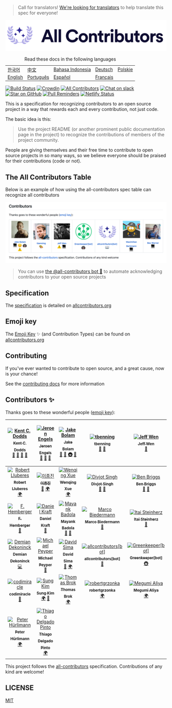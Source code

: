 > Call for translators! [We're looking for translators](https://github.com/all-contributors/all-contributors/issues/143) to help translate this spec for everyone!

<div align="center">
    <a href="https://allcontributors.org">
        <img src="docs/assets/logo-full-transparent.png" alt="✨ All Contributors ✨" width="800px" />
    </a>
</div>


<table>
    <caption>Read these docs in the following languages</caption>
    <tbody>
        <tr>
            <td><a href="https://allcontributors.org/docs/ko/overview">한국어</a></td>
            <td><a href="https://allcontributors.org/docs/zh-CN/overview">中文</a></td>
            <td><a href="https://allcontributors.org/docs/id/overview">Bahasa Indonesia</a></td>
            <td><a href="https://allcontributors.org/docs/de/overview">Deutsch</a></td>
            <td><a href="https://allcontributors.org/docs/pl/overview">Polskie</a></td>
        </tr>
        <tr>
            <td><a href="https://allcontributors.org/docs/en/overview">English</a></td>
            <td><a href="https://allcontributors.org/docs/pt-BR/overview">Português</a></td>
            <td><a href="https://allcontributors.org/docs/es-ES/overview">Español</a></td>
            <td><a href="https://allcontributors.org/docs/fr/overview">Français</a></td>
        </tr>
    </tbody>
</table>


[![Build Status](https://img.shields.io/circleci/project/all-contributors/all-contributors/master.svg)](https://circleci.com/gh/all-contributors/workflows/all-contributors/tree/master)
[![Crowdin](https://d322cqt584bo4o.cloudfront.net/all-contributors/localized.svg)](https://crowdin.com/project/all-contributors)
[![All Contributors](https://img.shields.io/badge/all_contributors-37-orange.svg?style=flat-square)](#contributors)
[![Chat on slack](https://img.shields.io/badge/slack-join-ff69b4.svg)](https://join.slack.com/t/all-contributors/shared_invite/enQtNTE3ODMyMTA4NTk0LTUwZDMxZGZkMmViMzYzYzk2YTM2NjRkZGM5Yzc0ZTc5NmYzNWY3Y2Q0ZTY3ZmFhZDgyY2E3ZmIzNWQwMTUxZmE)
[![Star on GitHub](https://img.shields.io/github/stars/all-contributors/all-contributors.svg?style=social)](https://github.com/all-contributors/all-contributors/stargazers)
[![Pull Reminders](https://pullreminders.com/badge.svg)](https://pullreminders.com?ref=badge)
[![Netlify Status](https://api.netlify.com/api/v1/badges/e30784c5-9efd-4f20-8a47-13f3fb899613/deploy-status)](https://app.netlify.com/sites/allcontributors-org/deploys)





This is a specification for recognizing contributors to an open source project in a way that rewards each and every contribution, not just code.

The basic idea is this:

> Use the project README (or another prominent public documentation page in the project) to recognize the contributions of members of the project community.

People are giving themselves and their free time to contribute to open source projects in so many ways, so we believe everyone should be praised for their contributions (code or not).

## The All Contributors Table
Below is an example of how using the all-contributors spec table can recognize all contributors
<div align="center">
    <img src="docs/assets/contributors-table-small.png" alt="All Contributors Table Screenshot" width="800px" />
</div>

> You can use [the @all-contributors bot 🤖](https://allcontributors.org/docs/en/bot/overview) to automate acknowledging contributors to your open source projects

## Specification
The [specification](https://allcontributors.org) is detailed on [allcontributors.org](https://allcontributors.org)

## Emoji key
The [Emoji Key](https://allcontributors.org/docs/en/emoji-key) ✨ (and Contribution Types) can be found on [allcontributors.org](https://allcontributors.org)

## Contributing
If you've ever wanted to contribute to open source, and a great cause, now is your chance!

See the [contributing docs](https://allcontributors.org/docs/en/project/contribute) for more information

## Contributors ✨

Thanks goes to these wonderful people ([emoji key](https://allcontributors.org/docs/en/emoji-key)):

<!-- ALL-CONTRIBUTORS-LIST:START - Do not remove or modify this section -->
<!-- prettier-ignore -->
| [<img src="https://avatars.githubusercontent.com/u/1500684?v=3" width="100px;" alt="Kent C. Dodds"/><br /><sub><b>Kent C. Dodds</b></sub>](https://kentcdodds.com)<br />[💬](#question-kentcdodds "Answering Questions") [📖](https://github.com/all-contributors/all-contributors/commits?author=kentcdodds "Documentation") [👀](#review-kentcdodds "Reviewed Pull Requests") [📢](#talk-kentcdodds "Talks") | [<img src="https://avatars.githubusercontent.com/u/3869412?v=3" width="100px;" alt="Jeroen Engels"/><br /><sub><b>Jeroen Engels</b></sub>](https://github.com/jfmengels)<br />[📖](https://github.com/all-contributors/all-contributors/commits?author=jfmengels "Documentation") [👀](#review-jfmengels "Reviewed Pull Requests") [🔧](#tool-jfmengels "Tools") | [<img src="https://avatars2.githubusercontent.com/u/3534236?v=4" width="100px;" alt="Jake Bolam"/><br /><sub><b>Jake Bolam</b></sub>](https://jakebolam.com)<br />[📖](https://github.com/all-contributors/all-contributors/commits?author=jakebolam "Documentation") [🔧](#tool-jakebolam "Tools") [🚇](#infra-jakebolam "Infrastructure (Hosting, Build-Tools, etc)") [🚧](#maintenance-jakebolam "Maintenance") | [<img src="https://avatars2.githubusercontent.com/u/7265547?v=4" width="100px;" alt="tbenning"/><br /><sub><b>tbenning</b></sub>](https://github.com/tbenning)<br />[🎨](#design-tbenning "Design") [🚧](#maintenance-tbenning "Maintenance") | [<img src="https://avatars0.githubusercontent.com/u/3297859?v=4" width="100px;" alt="Jeff Wen"/><br /><sub><b>Jeff Wen</b></sub>](https://sinchang.me)<br />[🚧](#maintenance-sinchang "Maintenance") | [<img src="https://avatars0.githubusercontent.com/u/8260834?v=4" width="100px;" alt="Maximilian Berkmann"/><br /><sub><b>Maximilian Berkmann</b></sub>](http://maxcubing.wordpress.com)<br />[🌍](#translation-Berkmann18 "Translation") [📖](https://github.com/all-contributors/all-contributors/commits?author=Berkmann18 "Documentation") [🚧](#maintenance-Berkmann18 "Maintenance") | [<img src="https://avatars0.githubusercontent.com/u/23284276?v=4" width="100px;" alt="Matheus Rocha Vieira"/><br /><sub><b>Matheus Rocha Vieira</b></sub>](http://matheu.srv.br)<br />[🌍](#translation-MatheusRV "Translation") [💻](https://github.com/all-contributors/all-contributors/commits?author=MatheusRV "Code") [📖](https://github.com/all-contributors/all-contributors/commits?author=MatheusRV "Documentation") |
| :---: | :---: | :---: | :---: | :---: | :---: | :---: |
| [<img src="https://avatars1.githubusercontent.com/u/13991439?v=4" width="100px;" alt="Robert Lluberes"/><br /><sub><b>Robert Lluberes</b></sub>](https://robertlluberes.com)<br />[🌍](#translation-robertlluberes "Translation") | [<img src="https://avatars2.githubusercontent.com/u/26620470?v=4" width="100px;" alt="이종진"/><br /><sub><b>이종진</b></sub>](https://jongjineee.github.io)<br />[📖](https://github.com/all-contributors/all-contributors/commits?author=Jongjineee "Documentation") [🌍](#translation-Jongjineee "Translation") | [<img src="https://avatars2.githubusercontent.com/u/21303543?v=4" width="100px;" alt="Wenqing Xue"/><br /><sub><b>Wenqing Xue</b></sub>](http://marsx.vip)<br />[🌍](#translation-MarsXue "Translation") | [<img src="https://avatars.githubusercontent.com/u/6177621?v=3" width="100px;" alt="Divjot Singh"/><br /><sub><b>Divjot Singh</b></sub>](http://bogas04.github.io)<br />[📖](https://github.com/all-contributors/all-contributors/commits?author=bogas04 "Documentation") [👀](#review-bogas04 "Reviewed Pull Requests") | [<img src="https://avatars.githubusercontent.com/u/1282980?v=3" width="100px;" alt="Ben Briggs"/><br /><sub><b>Ben Briggs</b></sub>](http://beneb.info)<br />[📖](https://github.com/all-contributors/all-contributors/commits?author=ben-eb "Documentation") [👀](#review-ben-eb "Reviewed Pull Requests") | [<img src="https://avatars.githubusercontent.com/u/2037007?v=3" width="100px;" alt="James Monger"/><br /><sub><b>James Monger</b></sub>](https://github.com/Jameskmonger)<br />[📖](https://github.com/all-contributors/all-contributors/commits?author=Jameskmonger "Documentation") | [<img src="https://avatars.githubusercontent.com/u/4249591?v=3" width="100px;" alt="Chris Simpkins"/><br /><sub><b>Chris Simpkins</b></sub>](https://github.com/chrissimpkins)<br />[📖](https://github.com/all-contributors/all-contributors/commits?author=chrissimpkins "Documentation") [👀](#review-chrissimpkins "Reviewed Pull Requests") |
| [<img src="https://avatars.githubusercontent.com/u/153481?v=3" width="100px;" alt="F. Hemberger"/><br /><sub><b>F. Hemberger</b></sub>](https://github.com/fhemberger)<br />[📖](https://github.com/all-contributors/all-contributors/commits?author=fhemberger "Documentation") | [<img src="https://avatars.githubusercontent.com/u/3982200?v=3" width="100px;" alt="Daniel Kraft"/><br /><sub><b>Daniel Kraft</b></sub>](https://github.com/frigginglorious)<br />[📖](https://github.com/all-contributors/all-contributors/commits?author=frigginglorious "Documentation") | [<img src="https://avatars.githubusercontent.com/u/8503331?v=3" width="100px;" alt="Mayank Badola"/><br /><sub><b>Mayank Badola</b></sub>](https://github.com/mbad0la)<br />[📖](https://github.com/all-contributors/all-contributors/commits?author=mbad0la "Documentation") [🔧](#tool-mbad0la "Tools") | [<img src="https://avatars.githubusercontent.com/u/5244986?v=3" width="100px;" alt="Marco Biedermann"/><br /><sub><b>Marco Biedermann</b></sub>](https://www.marcobiedermann.com)<br />[🎨](#design-marcobiedermann "Design") | [<img src="https://avatars.githubusercontent.com/u/22768990?v=3" width="100px;" alt="Itai Steinherz"/><br /><sub><b>Itai Steinherz</b></sub>](https://github.com/itaisteinherz)<br />[📖](https://github.com/all-contributors/all-contributors/commits?author=itaisteinherz "Documentation") | [<img src="https://avatars1.githubusercontent.com/u/305339?v=3" width="100px;" alt="Patrick Connolly"/><br /><sub><b>Patrick Connolly</b></sub>](http://nodescription.net)<br />[📖](https://github.com/all-contributors/all-contributors/commits?author=patcon "Documentation") | [<img src="https://avatars2.githubusercontent.com/u/3028124?v=4" width="100px;" alt="Nikola Đuza"/><br /><sub><b>Nikola Đuza</b></sub>](http://nikolalsvk.github.io/)<br />[📖](https://github.com/all-contributors/all-contributors/commits?author=nikolalsvk "Documentation") |
| [<img src="https://avatars2.githubusercontent.com/u/5346497?v=4" width="100px;" alt="Demian Dekoninck"/><br /><sub><b>Demian Dekoninck</b></sub>](https://dem.be)<br />[💻](https://github.com/all-contributors/all-contributors/commits?author=DemianD "Code") | [<img src="https://avatars0.githubusercontent.com/u/23029903?v=4" width="100px;" alt="Michael Peyper"/><br /><sub><b>Michael Peyper</b></sub>](https://github.com/mpeyper)<br />[📖](https://github.com/all-contributors/all-contributors/commits?author=mpeyper "Documentation") | [<img src="https://avatars0.githubusercontent.com/u/26633429?v=4" width="100px;" alt="David Sima"/><br /><sub><b>David Sima</b></sub>](https://github.com/The24thDS)<br />[📖](https://github.com/all-contributors/all-contributors/commits?author=The24thDS "Documentation") [🌍](#translation-The24thDS "Translation") | [<img src="https://avatars3.githubusercontent.com/u/46843839?v=4" width="100px;" alt="allcontributors[bot]"/><br /><sub><b>allcontributors[bot]</b></sub>](https://github.com/all-contributors/all-contributors-bot)<br />[📖](https://github.com/all-contributors/all-contributors/commits?author=allcontributors "Documentation") | [<img src="https://avatars3.githubusercontent.com/in/505?v=4" width="100px;" alt="Greenkeeper[bot]"/><br /><sub><b>Greenkeeper[bot]</b></sub>](https://github.com/apps/greenkeeper)<br />[🚇](#infra-Greenkeeper[bot] "Infrastructure (Hosting, Build-Tools, etc)") | [<img src="https://avatars1.githubusercontent.com/u/30090413?v=4" width="100px;" alt="Maryam Pazirandeh"/><br /><sub><b>Maryam Pazirandeh</b></sub>](https://github.com/maryampaz)<br />[📖](https://github.com/all-contributors/all-contributors/commits?author=maryampaz "Documentation") | [<img src="https://avatars1.githubusercontent.com/u/47280556?v=4" width="100px;" alt="Cassandra Venere"/><br /><sub><b>Cassandra Venere</b></sub>](https://github.com/CassVenere)<br />[📖](https://github.com/all-contributors/all-contributors/commits?author=CassVenere "Documentation") |
| [<img src="https://avatars2.githubusercontent.com/u/21952540?v=4" width="100px;" alt="codimiracle"/><br /><sub><b>codimiracle</b></sub>](https://www.codimiracle.com)<br />[📖](https://github.com/all-contributors/all-contributors/commits?author=codimiracle "Documentation") | [<img src="https://avatars1.githubusercontent.com/u/8465237?v=4" width="100px;" alt="Sung Kim"/><br /><sub><b>Sung Kim</b></sub>](https://twitter.com/dance2die)<br />[🌍](#translation-dance2die "Translation") [📖](https://github.com/all-contributors/all-contributors/commits?author=dance2die "Documentation") | [<img src="https://avatars0.githubusercontent.com/u/11331876?v=4" width="100px;" alt="Thomas Brok"/><br /><sub><b>Thomas Brok</b></sub>](https://github.com/tphbrok)<br />[🌍](#translation-tphbrok "Translation") | [<img src="https://avatars0.githubusercontent.com/u/35585466?v=4" width="100px;" alt="robertgrzonka"/><br /><sub><b>robertgrzonka</b></sub>](https://robert.theguys.sh)<br />[🌍](#translation-robertgrzonka "Translation") | [<img src="https://avatars3.githubusercontent.com/u/21377617?v=4" width="100px;" alt="Megumi Aliya"/><br /><sub><b>Megumi Aliya</b></sub>](https://github.com/askareija)<br />[🌍](#translation-askareija "Translation") | [<img src="https://avatars3.githubusercontent.com/u/13712499?v=4" width="100px;" alt="Yule"/><br /><sub><b>Yule</b></sub>](https://yuhang.live)<br />[🌍](#translation-YuleYu "Translation") | [<img src="https://avatars2.githubusercontent.com/u/32097720?v=4" width="100px;" alt="Sylvain Pace"/><br /><sub><b>Sylvain Pace</b></sub>](https://github.com/s-pace)<br />[🔌](#plugin-s-pace "Plugin/utility libraries") |
| [<img src="https://avatars2.githubusercontent.com/u/18031711?v=4" width="100px;" alt="Peter Hürlimann"/><br /><sub><b>Peter Hürlimann</b></sub>](http://www.peterhuerlimann.li)<br />[🌍](#translation-peterhuerlimann "Translation") | [<img src="https://avatars3.githubusercontent.com/u/2997844?v=4" width="100px;" alt="Thiago Delgado Pinto"/><br /><sub><b>Thiago Delgado Pinto</b></sub>](https://github.com/thiagodp)<br />[🌍](#translation-thiagodp "Translation") |
<!-- ALL-CONTRIBUTORS-LIST:END -->

This project follows the [all-contributors](https://allcontributors.org) specification.
Contributions of any kind are welcome!

## LICENSE

[MIT](LICENSE)

